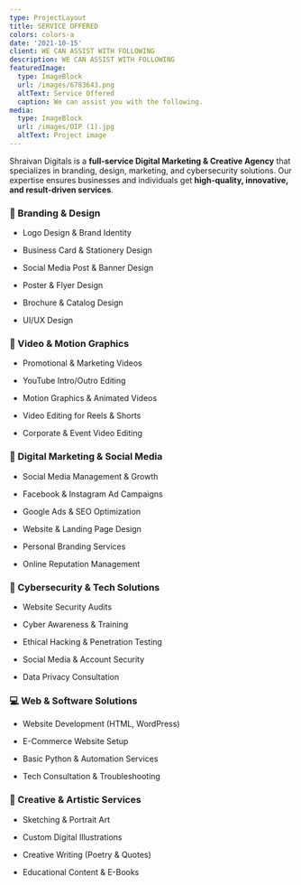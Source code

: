 ```yaml
---
type: ProjectLayout
title: SERVICE OFFERED
colors: colors-a
date: '2021-10-15'
client: WE CAN ASSIST WITH FOLLOWING
description: WE CAN ASSIST WITH FOLLOWING
featuredImage:
  type: ImageBlock
  url: /images/6783643.png
  altText: Service Offered
  caption: We can assist you with the following.
media:
  type: ImageBlock
  url: /images/OIP (1).jpg
  altText: Project image
---
```

Shraivan Digitals is a **full-service Digital Marketing & Creative Agency** that specializes in branding, design, marketing, and cybersecurity solutions. Our expertise ensures businesses and individuals get **high-quality, innovative, and result-driven services**.



### **🔹 Branding & Design**

*   Logo Design & Brand Identity

*   Business Card & Stationery Design

*   Social Media Post & Banner Design

*   Poster & Flyer Design

*   Brochure & Catalog Design

*   UI/UX Design

### **🎥 Video & Motion Graphics**

*   Promotional & Marketing Videos

*   YouTube Intro/Outro Editing

*   Motion Graphics & Animated Videos

*   Video Editing for Reels & Shorts

*   Corporate & Event Video Editing

### **📢 Digital Marketing & Social Media**

*   Social Media Management & Growth

*   Facebook & Instagram Ad Campaigns

*   Google Ads & SEO Optimization

*   Website & Landing Page Design

*   Personal Branding Services

*   Online Reputation Management

### **🔐 Cybersecurity & Tech Solutions**

*   Website Security Audits

*   Cyber Awareness & Training

*   Ethical Hacking & Penetration Testing

*   Social Media & Account Security

*   Data Privacy Consultation

### **💻 Web & Software Solutions**

*   Website Development (HTML, WordPress)

*   E-Commerce Website Setup

*   Basic Python & Automation Services

*   Tech Consultation & Troubleshooting

### **🎨 Creative & Artistic Services**

*   Sketching & Portrait Art

*   Custom Digital Illustrations

*   Creative Writing (Poetry & Quotes)

*   Educational Content & E-Books



